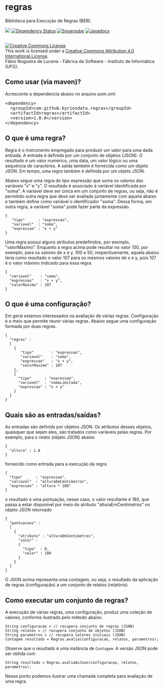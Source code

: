 # regras
Biblioteca para Execução de Regras (BER). 

[<img src="https://api.travis-ci.org/kyriosdata/regras.svg?branch=master">](https://travis-ci.org/kyriosdata/regras)
[![Dependency Status](https://www.versioneye.com/user/projects/5818f81589f0a91d55eb921c/badge.svg?style=flat-square)](https://www.versioneye.com/user/projects/5818f81589f0a91d55eb921c)
[![Sonarqube](https://sonarqube.com/api/badges/gate?key=com.github.kyriosdata.regras:regras)](https://sonarqube.com/dashboard/index?id=com.github.kyriosdata.regras%3Aregras)
[![Javadocs](http://javadoc.io/badge/com.github.kyriosdata.regras/regras.svg)](http://javadoc.io/doc/com.github.kyriosdata.regras/regras)

<br />
<a rel="license" href="http://creativecommons.org/licenses/by/4.0/">
<img alt="Creative Commons License" style="border-width:0"
 src="https://i.creativecommons.org/l/by/4.0/88x31.png" /></a>
 <br />This work is licensed under a <a rel="license" 
 href="http://creativecommons.org/licenses/by/4.0/">Creative Commons 
 Attribution 4.0 International License</a>. 
 <br />Fábio Nogueira de Lucena - Fábrica de Software - 
 Instituto de Informática (UFG).

## Como usar (via maven)?

Acrescente a dependencia abaixo no arquivo pom.xml:

<pre>
&lt;dependency&gt;
  &lt;groupId&gt;com.github.kyriosdata.regras&lt;/groupId&gt;
  &lt;artifactId&gt;regras&lt;/artifactId&gt;
  &lt;version&gt;1.0.0&lt;/version&gt;
&lt;/dependency&gt;
</pre>

## O que é uma regra?
Regra é o instrumento empregado para produzir um valor para uma
dada entrada. A entrada é definida por um conjunto de objetos (JSON). O 
resultado é um valor numérico, uma data, um valor lógico ou uma 
sequência de caracteres. A saída também é fornecida como um objeto
JSON. Em tempo, uma regra também é definida por um objeto 
JSON.

Abaixo segue uma regra do tipo expressão que soma os valores das 
variáveis "x" e "y". O resultado é associado à variável identificada 
por "soma". A variável deve ser única em um conjunto de regras, 
ou seja, não é permitido outra regra que deve ser avaliada juntamente 
com aquela abaixo e também define como variável o identificador 
"soma". Dessa forma, em outra regra, a variável "soma" pode fazer
parte da expressão.

````
{ 
   "tipo"      : "expressao", 
   "variavel"  : "soma", 
   "expressao" : "x + y" 
}
````
   
Uma regra possui alguns atributos predefinidos, 
por exemplo, "valorMaximo". Enquanto a regra acima pode resultar no 
valor 150, por exemplo, para os valores de x e y, 100 e 50, respectivamente,
aquela abaixo teria como resultado o valor 107 para os mesmos valores de
x e y, pois 107 é o valor máximo indicado para essa regra.

````
{ 
  "variavel"    : "soma", 
  "expressao"   : "x + y",
  "valorMaximo" : 107 
}
````
    
## O que é uma configuração?
Em geral estamos interessados na avaliação de várias regras. Configuração
é o meio que permite reunir várias regras. Abaixo segue uma configuração 
formada por duas regras.

````
{ 
  "regras" : 
  [
    { 
       "tipo"        : "expressao",
       "variavel"    : "soma", 
       "expressao"   : "x + y",
       "valorMaximo" : 107 
    },
    { 
      "tipo"      : "expressao", 
      "variavel"  : "somaLimitada", 
      "expressao" : "x + y" 
    }
  ]
}
````

## Quais são as entradas/saídas?
As entradas são definids por objetos JSON. Os atributos desses
objetos, quaisquer que sejam eles, são tratados como variáveis
pelas regras. Por exemplo, para o relato (objeto JSON) abaixo

````
{ 
  "altura" : 1.8 
}
````

fornecido como entrada para a execução da regra 

````
{ 
  "tipo"      : "expressao", 
  "variavel"  : "alturaEmCentimetros", 
  "expressao" : "altura * 100" 
}
````

o resultado é uma pontuação, nesse caso, o valor resultante é 180, 
que passa a estar disponível por meio do atributo 
"alturaEmCentimetros" no objeto JSON retornado

````
{ 
  "pontuacoes" : 
  [ 
    { 
      "atributo" : "alturaEmCentimetros", 
      "valor" : 
      { 
        "tipo"  : 0, 
        "valor" : 180 
      }
    } 
  ] 
}
````

O JSON acima representa uma contagem, ou seja, o resultado
da aplicação de regras (configuração) a um conjunto de 
relatos (relatório).

## Como executar um conjunto de regras?

A execução de várias regras, uma configuração, produz uma
coleção de valores, conforme ilustrado pelo método abaixo. 

````
String configuracao = // recupera conjunto de regras (JSON)
String relatos = // recupera conjunto de objetos (JSON)
String parametros = // recupera valores iniciais (JSON)
Contagem resultado = Regras.avalia(configuracao, relatos, parametros);
````

Observe que o resultado é uma instância de `Contagem`. A versão JSON
pode ser obtida com 

````
String resultado = Regras.avaliaAsJson(configuracao, relatos, parametros);
````

Nesse ponto podemos ilustrar uma chamada completa para avaliação de
uma regra. 


